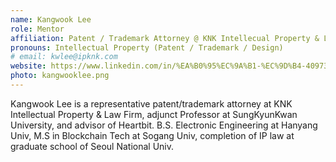 ```yaml
---
name: Kangwook Lee
role: Mentor
affiliation: Patent / Trademark Attorney @ KNK Intellecual Property & Law
pronouns: Intellectual Property (Patent / Trademark / Design)
# email: kwlee@ipknk.com
website: https://www.linkedin.com/in/%EA%B0%95%EC%9A%B1-%EC%9D%B4-409738b5/
photo: kangwooklee.png
---
```


Kangwook Lee is a representative patent/trademark attorney at KNK Intellectual Property & Law Firm, adjunct Professor at SungKyunKwan University, and advisor of Heartbit. B.S. Electronic Engineering at Hanyang Univ, M.S in Blockchain Tech at Sogang Univ, completion of IP law at graduate school of Seoul National Univ.
